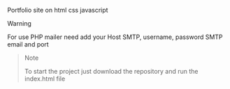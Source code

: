 Portfolio site on html css javascript
> [!WARNING]
> For use PHP mailer need add your Host SMTP, username, password SMTP email and port

> > [!NOTE]
> To start the project just download the repository and run the index.html file
